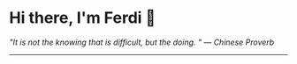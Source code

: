 <h1>Hi there, I'm Ferdi 👋</h1>

<p><em>
  "It is not the knowing that is difficult, but the doing. " — Chinese Proverb
</em></p>

---
